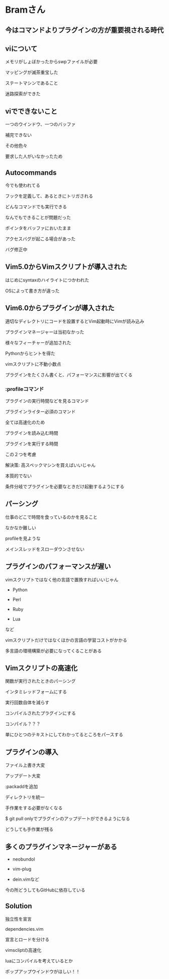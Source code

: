 # Bramさん

## 今はコマンドよりプラグインの方が重要視される時代

## viについて

メモリがしょぼかったからswpファイルが必要

マッピングが滅茶重宝した

ステートマシンであること

迷路探索ができた

## viでできないこと

一つのウインドウ、一つのバッファ

補完できない

その他色々

要求した人がいなかったため


## Autocommands

今でも使われてる

フックを定義して、あるときにトリガされる

どんなコマンドでも実行できる

なんでもできることが問題だった

ポインタをバッファにおいたまま

アクセスバグが起こる場合があった

バグ修正中

## Vim5.0からVimスクリプトが導入された

はじめにsyntaxのハイライトにつかわれた

OSによって書き方が違った

## Vim6.0からプラグインが導入された

適切なディレクトリにコードを設置するとVim起動時にVimが読み込み

プラグインマネージャーは当初なかった

様々なフィーチャーが追加された

Pythonからヒントを得た

vimスクリプトに不動小数点

プラグインをたくさん書くと、パフォーマンスに影響が出てくる

### :profileコマンド

プラグインの実行時間などを見るコマンド

プラグインライター必須のコマンド

全ては高速化のため

プラグインを読み込む時間

プラグインを実行する時間

この２つを考慮

解決策: 高スペックマシンを買えばいいじゃん

本質的でない

条件分岐でプラグインを必要なときだけ起動するようにする

## パーシング

仕事のどこで時間を食っているのかを見ること

なかなか難しい

profileを見ような

メインスレッドをスローダウンさせない

## プラグインのパフォーマンスが遅い

vimスクリプトではなく他の言語で置換すればいいじゃん

- Python

- Perl

- Ruby

- Lua

など

vimスクリプトだけではなくほかの言語の学習コストがかかる

多言語の環境構築が必要になってくることがある

## Vimスクリプトの高速化

関数が実行されたときのパーシング

インタミレッドフォームにする

実行回数自体を減らす

コンパイルされたプラグインにする

コンパイル？？？

単にひとつのテキストにしてわかってるところをパースする

## プラグインの導入

ファイル上書き大変

アップデート大変

:packaddを追加

ディレクトリを統一

手作業をする必要がなくなる

$ git pull onlyでプラグインのアップデートができるようになる

どうしても手作業が残る

## 多くのプラグインマネージャーがある

- neobundol

- vim-plug

- dein.vimなど

今の所どうしてもGitHubに依存している

## Solution

独立性を宣言

dependencies.vim

宣言とロードを分ける

vimscliptの高速化

luaにコンパイルを考えているとか

ポップアップウインドウがほしい！！
